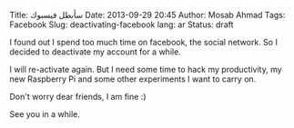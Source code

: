 Title: سأبطل فيسبوك
Date: 2013-09-29 20:45
Author: Mosab Ahmad
Tags: Facebook
Slug: deactivating-facebook
lang: ar
Status: draft

I found out I spend too much time on facebook, the social network. So I decided to deactivate my account for a while.

I will re-activate again. But I need some time to hack my productivity, my new Raspberry Pi and some other experiments I want to carry on.

Don't worry dear friends, I am fine :)

See you in a while.
